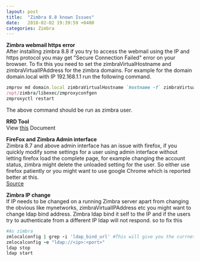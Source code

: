```yaml
---
layout: post
title:  "Zimbra 8.8 known Issues"
date:   2018-02-02 19:39:59 +0400
categories: Zimbra
---
```


**Zimbra webmail https error**  
After installing zimbra 8.8 if you try to access the webmail using the IP and https protocol you may get "Secure Connection Failed" error on your browser. 
To fix this you need to set the zimbraVirtualHostname and zimbraVirtualIPAddress for the zimbra domains. 
For example for the domain domain.local with IP 192.168.1.1 run the following command. 
```ruby
zmprov md domain.local zimbraVirtualHostname `hostname -f` zimbraVirtualIPAddress 192.168.1.1
/opt/zimbra/libexec/zmproxyconfgen
zmproxyctl restart
```
The above command should be run as zimbra user.

**RRD Tool**  
View [this](http://hazaq.me/zimbra/2018/02/02/Zimbra-Server-Status.html) Document

**FireFox and Zimbra Admin interface**  
Zimbra 8.7 and above admin interface has an issue with firefox, if you quickly modify some settings for a user using admin interface without letting firefox load the complete page, for example changing the account status, zimbra might delete the unloaded setting for the user.  So either use firefox patiently or you might want to use google Chrome which is reported better at this.  
[Source](https://forums.zimbra.org/viewtopic.php?t=61416#p275836)

**Zimbra IP change**  
If IP needs to be changed on a running Zimbra server apart from changing the obvious like mynetworks, zimbraVirtualIPAddress etc you might want to change ldap bind address. Zimbra ldap bind it self to the IP and if the users try to authenticate from a different IP ldap will not respond. so to fix this  
```ruby
#As zimbra  
zmlocalconfig | grep -i 'ldap_bind_url' #This will give you the currnet value of ldap bind address  
zmlocalconfig -e "ldap://<ip>:<port>"  
ldap stop  
ldap start  
``` 
